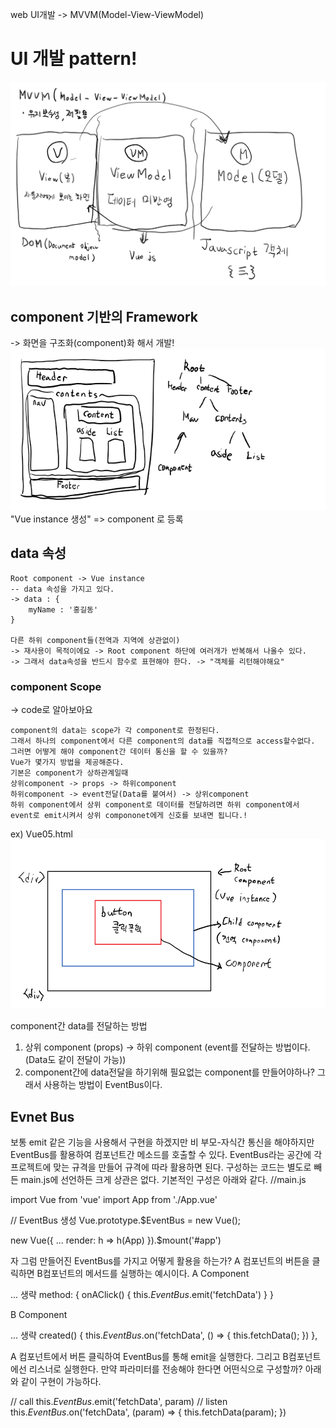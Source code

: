 web UI개발 -> MVVM(Model-View-ViewModel)
# UI 개발 pattern!
![](images/2023-01-25-14-16-52.png)

## component 기반의 Framework
-> 화면을 구조화(component)화 해서 개발!
![](images/2023-01-25-14-21-53.png)
"Vue instance 생성" => component 로 등록

## data 속성
```
Root component -> Vue instance
-- data 속성을 가지고 있다.
-> data : {
    myName : '홍길동'
}

다른 하위 component들(전역과 지역에 상관없이)
-> 재사용이 목적이에요 -> Root component 하단에 여러개가 반복해서 나올수 있다.
-> 그래서 data속성을 반드시 함수로 표현해야 한다. -> "객체를 리턴해야해요"
```

### component Scope
-> code로 알아보아요
```
component의 data는 scope가 각 component로 한정된다.
그래서 하나의 component에서 다른 component의 data를 직접적으로 access할수없다.
그러면 어떻게 해야 component간 데이터 통신을 할 수 있을까?
Vue가 몇가지 방법을 제공해준다.
기본은 component가 상하관계일때
상위component -> props -> 하위component
하위component -> event전달(Data를 붙여서) -> 상위component
하위 component에서 상위 component로 데이터를 전달하려면 하위 component에서 event로 emit시켜서 상위 compononet에게 신호를 보내면 됩니다.!
```
ex) Vue05.html
![](images/2023-01-26-12-26-51.png)


component간 data를 전달하는 방법
1. 상위 component (props) -> 하위 component 
    (event를 전달하는 방법이다.(Data도 같이 전달이 가능))
2. component간에 data전달을 하기위해 필요없는 component를 만들어야하나?
그래서 사용하는 방법이 EventBus이다.

## Evnet Bus
보통 emit 같은 기능을 사용해서 구현을 하겠지만 비 부모-자식간 통신을 해야하지만 EventBus를 활용하여 컴포넌트간 메소드를 호출할 수 있다. EventBus라는 공간에 각 프로젝트에 맞는 규격을 만들어 규격에 따라 활용하면 된다.
구성하는 코드는 별도로 빼든 main.js에 선언하든 크게 상관은 없다. 기본적인 구성은 아래와 같다.
//main.js

import Vue from 'vue'
import App from './App.vue'

// EventBus 생성
Vue.prototype.$EventBus = new Vue();

new Vue({
	...
    render: h => h(App)
}).$mount('#app')

자 그럼 만들어진 EventBus를 가지고 어떻게 활용을 하는가?
A 컴포넌트의 버튼을 클릭하면 B컴포넌트의 메서드를 실행하는 예시이다.
A Component
<template>
	...생략
    <button @click="onAClick">
    	버튼
    </button>
    ...생략
</template>

... 생략
    method: {
    	onAClick() {
        	this.$EventBus.$emit('fetchData')
        }
    }

B Component
<template>
	...생략
</template>

... 생략
  created() {
    this.$EventBus.$on('fetchData', () => {
      this.fetchData();
    })
  },

A 컴포넌트에서 버튼 클릭하여 EventBus를 통해 emit을 실행한다.
그리고 B컴포넌트에선 리스너로 실행한다.
만약 파라미터를 전송해야 한다면 어떤식으로 구성할까?
아래와 같이 구현이 가능하다.

// call
this.$EventBus.$emit('fetchData', param)
// listen
this.$EventBus.$on('fetchData', (param) => {
	this.fetchData(param);
})